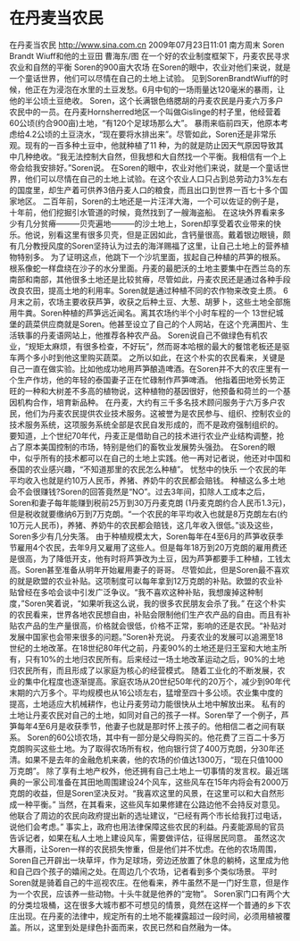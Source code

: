 # 在丹麦当农民

在丹麦当农民
http://www.sina.com.cn  2009年07月23日11:01  南方周末
Soren Brandt Wiuff和他的土豆田 曹海东/图
在一个好的农业制度框架下，丹麦农民寻求农业和自然的平衡
Soren的900亩大农场
在Soren的眼中，农业对他们来说，就是一个童话世界，他们可以尽情在自己的土地上试验。
见到SorenBrandtWiuff的时候，他正在为浸泡在水里的土豆发愁。6月中旬的一场雨量达120毫米的暴雨，让他的半公顷土豆绝收。
Soren，这个长满银色络腮胡的丹麦农民是丹麦六万多户农民中的一员。在丹麦Hornsherred地区一个叫做Gislinge的村子里，他经营着60公顷(约合900亩)土地，“有120个足球场那么大”。
暴雨来临前四天，他原本考虑给4.2公顷的土豆浇水，“现在要将水排出来”。尽管如此，Soren还是非常乐观。现有的一百多种土豆中，他就种植了11 种，为的就是防止因天气原因导致其中几种绝收。“我无法控制大自然，但我想和大自然找一个平衡。我相信有一个上帝会给我安排好。”Soren说。
在Soren的眼中，农业对他们来说，就是一个童话世界，他们可以尽情在自己的土地上试验。在这个农业人口只占到总劳动力3%左右的国度里，却生产着可供养3倍丹麦人口的粮食，而且出口到世界一百七十多个国家地区。
二百年前，Soren的土地还是一片汪洋大海，一个可以佐证的例子是，十年前，他们挖掘引水管道的时候，竟然找到了一艘海盗船。
在这块外界看来多少有几分贫瘠———贝壳遍地———的沙土地上，Soren却享受着农业带来的快乐。他说，别看这里有很多贝壳，但是正因如此，含钙量很高。戴着银边眼镜，颇有几分教授风度的Soren坚持认为过去的海洋赐福了这里，让自己土地上的营养植物特别多。
为了证明这点，他跳下一个沙坑里面，拔起自己种植的芦笋的根系。根系像蛇一样盘绕在沙子的水分里面。丹麦的最肥沃的土地主要集中在西兰岛的东南部和南部，其他很多土地还是比较贫瘠，尽管如此，丹麦农民还是通过各种手段改良农田，提高土地的利用率。Soren就是通过种植不同的农作物来改变土质。
6月末之前，农场主要收获芦笋，收获之后种土豆、大葱、胡萝卜，这些土地全部施用牛粪。Soren种植的芦笋远近闻名。离其农场约半个小时车程的一个 13世纪城堡的蔬菜供应商就是Soren。他甚至设立了自己的个人网站，在这个充满图片、生活轶事的丹麦语网站上，他推荐各种农产品。
Soren说自己不做绿色有机农业，“规矩太麻烦，有很多检查，不好玩”，然而哥本哈根的最大的餐馆老板还是驱车两个多小时到他这里购买蔬菜。
之所以如此，在这个朴实的农民看来，关键是自己一直在做实验。比如他成功地用芦笋酿造啤酒。在Soren并不大的农庄里有一个生产作坊，他的年轻的泰国妻子正在忙碌制作芦笋啤酒。
他指着田地旁长势正旺的一种和大树差不多高的植物说，这种植物的基因很好，他预备和荷兰的一个基因机构合作，培育新品种。
在丹麦，大约有三千多名技术顾问服务于六万多户农民，他们为丹麦农民提供农业技术服务。这被誉为是农民参与、组织、控制农业的技术服务系统，这项服务系统全部是农民自发形成的，而不是政府强制组织的。
要知道，上个世纪70年代，丹麦正是借助自己的技术进行农业产业结构调整，抢占了原本美国控制的市场，特别是他们的畜牧业发展势头强劲。
在Soren的眼中，似乎所有的技术都可以在自己的土地上实践。他一再对记者说，他还对中国和泰国的农业感兴趣，“不知道那里的农民怎么种植”。
忧愁中的快乐
一个农民的年平均收入也就是约10万人民币，养猪、养奶牛的农民都会赔钱。
种植这么多土地会不会很赚钱?Soren的回答竟然是“NO”。过去3年间，扣除人工成本之后，Soren和妻子每年能赚到税前25万到30万丹麦克朗 (1丹麦克朗约合人民币1.3元)，但是税收就要缴纳6万到7万克朗。“一个农民的年平均收入也就是8万克朗左右(约10万元人民币)，养猪、养奶牛的农民都会赔钱，这几年收入很低。”谈及这些，Soren多少有几分失落。
由于种植规模太大，Soren每年在4至6月的芦笋收获季节雇用4个农民，去年9月又雇用了这些人。但是每年18万到20万克朗的雇用费还是很高，为了降低开支，他有时将芦笋改为土豆，因为芦笋都要手工种植，工钱太高。Soren甚至准备从明年开始雇用妻子的哥哥。
尽管如此，但是Soren最不喜欢的就是欧盟的农业补贴。这项制度可以每年拿到12万克朗的补贴。欧盟的农业补贴曾经在多哈会谈中引发广泛争议。“我不喜欢这种补贴，我想废掉这种制度，”Soren笑着说，“如果听我这么说，我的很多农民朋友会杀了我。”
在这个朴实的农民看来，世界各地农民想自由，补贴会限制他们生产农产品的自由。而且有补贴农产品的生产量很高，价格就会很低，价格不正常，影响的还是农民。“补贴对发展中国家也会带来很多的问题。”Soren补充说。
丹麦农业的发展可以追溯至18世纪的土地改革。在18世纪80年代之前，丹麦90%的土地还是归王室和大地主所有，只有10%的土地归农民所有。后来经过一场土地改革运动之后，90%的土地归农民所有，而且形成了以家庭为核心的经营模式。
随着工业化的不断发展，农业的集中化程度也逐渐提高。家庭农场从20世纪50年代的20万个，减少到90年代末期的六万多个。平均规模也从16公顷左右，猛增至四十多公顷。农业集中度的提高，土地适应大机械耕作，也让丹麦劳动力能很快从土地中解放出来。
私有的土地让丹麦农民对自己的土地，如同对自己的孩子一样。Soren举了一个例子，芦笋每年4至6月是收获季节，他妻子也就是那时怀上孩子的。他相信二者之间有联系。
Soren的60公顷农场，其中有一部分是父母购买的。他花费了三百二十多万克朗购买这些土地。为了取得农场所有权，他向银行贷了400万克朗，分30年还清。如果不是去年的金融危机来袭，他的农场的价值达1300万，“现在只值1000万克朗”。
除了享有土地产权外，他还拥有自己土地上一切事情的发言权。最近瑞典的一家公司准备在其田地周围建设24个风车，这些风车在15年内将会有2000万克朗的收益，但是Soren坚决反对。“我喜欢这里的风景，在这里可以和大自然形成一种平衡。”
当然，在其看来，这些风车如果修建在公路边他不会持反对意见。他联合了周边的农民向政府提出新的选址建议，“已经有两个市长给我打过电话，说他们会考虑。”
事实上，政府也用法律保障这些农民的利益。丹麦能源局的官员告诉记者，如果在私人土地上建设风车，需要做评估，征得居民同意。
虽然这次大暴雨，让Soren一样的农民损失惨重，但是他们并不忧虑。在他的农场周围，Soren自己开辟出一块草坪，作为足球场，旁边还放置了休息的躺椅，这里成为他和自己四个孩子的嬉闹之处。在周边几个农场，记者看到多个类似场景。
平时Soren就是骑着自己的牛巡视农庄。在他看来，养牛虽然不是一门好生意，但是作为一个农民，应该养一些动物。十头牛就是他养的“宠物”。
Soren家门口有两个大的分类垃圾桶，这在很多大城市都不可想见的情景，竟然在这样一个普通的乡下农庄出现。在丹麦的法律中，规定所有的土地不能裸露超过一段时间，必须用植被覆盖。所以，这里到处是绿色扑面而来，农民已然和自然融为一体。

